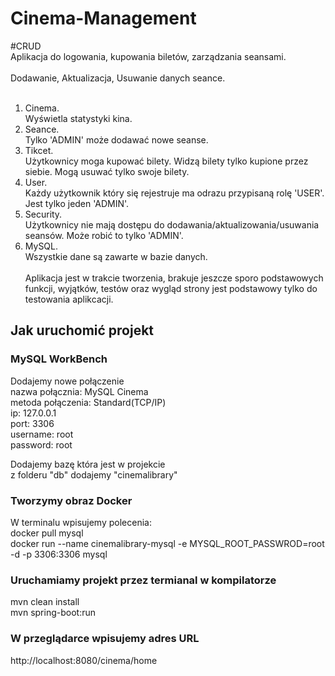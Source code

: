 # Cinema-Management

#CRUD
<br>
Aplikacja do logowania, kupowania biletów, zarządzania seansami.
<br><br>
Dodawanie, Aktualizacja, Usuwanie danych seance.
<br><br>
1. Cinema.
<br> Wyświetla statystyki kina.
3. Seance.
<br> Tylko 'ADMIN' może dodawać nowe seanse.
4. Tikcet.
<br> Użytkownicy moga kupować bilety. Widzą bilety tylko kupione przez siebie. Mogą usuwać tylko swoje bilety.
5. User.
<br> Każdy użytkownik który się rejestruje ma odrazu przypisaną rolę 'USER'. Jest tylko jeden 'ADMIN'.
6. Security.
<br> Użytkownicy nie mają dostępu do dodawania/aktualizowania/usuwania seansów. Może robić to tylko 'ADMIN'.
7. MySQL.
<br> Wszystkie dane są zawarte w bazie danych.
<br><br>
Aplikacja jest w trakcie tworzenia, brakuje jeszcze sporo podstawowych funkcji, wyjątków, testów oraz wygląd strony jest podstawowy tylko do testowania aplikcacji.

## Jak uruchomić projekt

### MySQL WorkBench
Dodajemy nowe połączenie<br>
nazwa połącznia: MySQL Cinema<br>
metoda połączenia: Standard(TCP/IP)<br>
ip: 127.0.0.1<br>
port: 3306<br>
username: root<br>
password: root<br>

Dodajemy bazę która jest w projekcie<br>
z folderu "db" dodajemy "cinemalibrary"

### Tworzymy obraz Docker
W terminalu wpisujemy polecenia:<br>
docker pull mysql<br>
docker run --name cinemalibrary-mysql -e MYSQL_ROOT_PASSWROD=root -d -p 3306:3306 mysql

### Uruchamiamy projekt przez termianal w kompilatorze
mvn clean install<br>
mvn spring-boot:run

### W przeglądarce wpisujemy adres URL
http://localhost:8080/cinema/home
